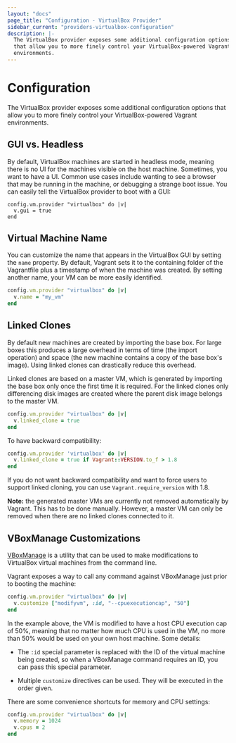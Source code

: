 ```yaml
---
layout: "docs"
page_title: "Configuration - VirtualBox Provider"
sidebar_current: "providers-virtualbox-configuration"
description: |-
  The VirtualBox provider exposes some additional configuration options
  that allow you to more finely control your VirtualBox-powered Vagrant
  environments.
---
```


# Configuration

The VirtualBox provider exposes some additional configuration options
that allow you to more finely control your VirtualBox-powered Vagrant
environments.

## GUI vs. Headless

By default, VirtualBox machines are started in headless mode, meaning
there is no UI for the machines visible on the host machine. Sometimes,
you want to have a UI. Common use cases include wanting to see a browser
that may be running in the machine, or debugging a strange boot issue.
You can easily tell the VirtualBox provider to boot with a GUI:

```
config.vm.provider "virtualbox" do |v|
  v.gui = true
end
```

## Virtual Machine Name

You can customize the name that appears in the VirtualBox GUI by
setting the `name` property. By default, Vagrant sets it to the containing
folder of the Vagrantfile plus a timestamp of when the machine was created.
By setting another name, your VM can be more easily identified.

```ruby
config.vm.provider "virtualbox" do |v|
  v.name = "my_vm"
end
```

## Linked Clones

By default new machines are created by importing the base box. For large
boxes this produces a large overhead in terms of time (the import operation)
and space (the new machine contains a copy of the base box's image).
Using linked clones can drastically reduce this overhead.

Linked clones are based on a master VM, which is generated by importing the
base box only once the first time it is required. For the linked clones only
differencing disk images are created where the parent disk image belongs to
the master VM.

```ruby
config.vm.provider "virtualbox" do |v|
  v.linked_clone = true
end
```

To have backward compatibility:

```ruby
config.vm.provider 'virtualbox' do |v|
  v.linked_clone = true if Vagrant::VERSION.to_f > 1.8
end
```

If you do not want backward compatibility and want to force users to
support linked cloning, you can use `Vagrant.require_version` with 1.8.

<div class="alert alert-info">
  <strong>Note:</strong> the generated master VMs are currently not removed
  automatically by Vagrant. This has to be done manually. However, a master
  VM can only be removed when there are no linked clones connected to it.
</div>

## VBoxManage Customizations

[VBoxManage](https://www.virtualbox.org/manual/ch08.html) is a utility that can
be used to make modifications to VirtualBox virtual machines from the command
line.

Vagrant exposes a way to call any command against VBoxManage just prior
to booting the machine:

```ruby
config.vm.provider "virtualbox" do |v|
  v.customize ["modifyvm", :id, "--cpuexecutioncap", "50"]
end
```

In the example above, the VM is modified to have a host CPU execution
cap of 50%, meaning that no matter how much CPU is used in the VM, no
more than 50% would be used on your own host machine. Some details:

* The `:id` special parameter is replaced with the ID of the virtual
  machine being created, so when a VBoxManage command requires an ID, you
  can pass this special parameter.

* Multiple `customize` directives can be used. They will be executed in the
  order given.

There are some convenience shortcuts for memory and CPU settings:

```ruby
config.vm.provider "virtualbox" do |v|
  v.memory = 1024
  v.cpus = 2
end
```
